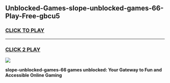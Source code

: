 
## Unblocked-Games-slope-unblocked-games-66-Play-Free-gbcu5
<h3>
<a href="https://premium76.site?title=slope-unblocked-games-66&ref=21A">CLICK TO PLAY</a></h3>
<hr>

<h3>
<a href="https://premium76.site?title=slope-unblocked-games-66&ref=21A">CLICK 2 PLAY</a>
  
</h3>

<a href="https://premium76.site?title=slope-unblocked-games-66&ref=21A"><img src="https://clearcache.store/games.png"></a>


**slope-unblocked-games-66 games unblocked: Your Gateway to Fun and Accessible Online Gaming**
